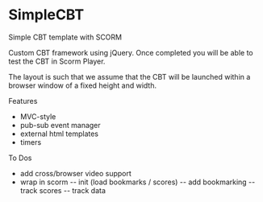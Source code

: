 # SimpleCBT
Simple CBT template with SCORM

Custom CBT framework using jQuery. Once completed you will be able to test the CBT in Scorm Player.

The layout is such that we assume that the CBT will be launched within a browser window of a fixed height and width.

Features

 - MVC-style 
 - pub-sub event manager
 - external html templates
 - timers
 
 To Dos
 
 - add cross/browser video support
 - wrap in scorm
 -- init (load bookmarks / scores)
 -- add bookmarking
 -- track scores
 -- track data
